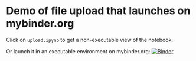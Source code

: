 # Demo of file upload that launches on mybinder.org

Click on `upload.ipynb` to get a non-executable view of the notebook.

Or launch it in an executable environment on mybinder.org: [![Binder](https://mybinder.org/badge_logo.svg)](https://mybinder.org/v2/gh/rsprouse/binderdemo/main?filepath=upload.ipynb)
